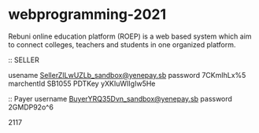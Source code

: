 # webprogramming-2021
Rebuni online education platform (ROEP) is a web based system which aim to connect colleges, teachers and students in one organized platform.

:: SELLER

usename SellerZILwUZLb_sandbox@yenepay.sb
password 7CKmIhLx%5
marchentId SB1055
PDTKey yXKIuWIIgIw5He

:: Payer
username BuyerYRQ35Dvn_sandbox@yenepay.sb
password 2GMDP92o^6

2117